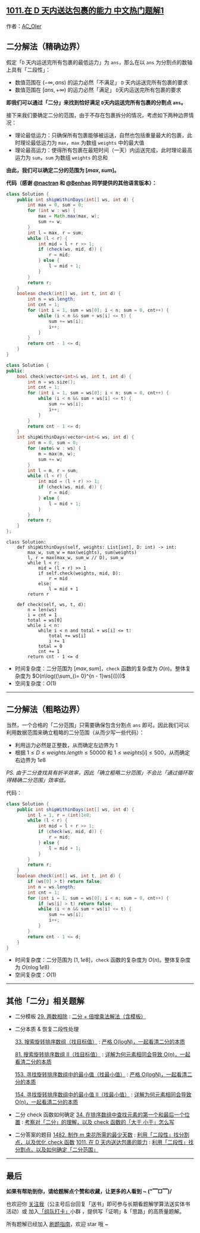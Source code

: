 ## [1011.在 D 天内送达包裹的能力 中文热门题解1](https://leetcode.cn/problems/capacity-to-ship-packages-within-d-days/solutions/100000/gong-shui-san-xie-li-yong-er-duan-xing-z-95zj)

作者：[AC_OIer](https://leetcode.cn/u/AC_OIer)
## 二分解法（精确边界）

假定「`D` 天内运送完所有包裹的最低运力」为 `ans`，那么在以 `ans` 为分割点的数轴上具有「二段性」：
* 数值范围在 $(-\infty, ans)$ 的运力必然「不满足」 `D` 天内运送完所有包裹的要求
* 数值范围在 $[ans, +\infty)$ 的运力必然「满足」 `D`天内运送完所有包裹的要求

**即我们可以通过「二分」来找到恰好满足 `D`天内运送完所有包裹的分割点 `ans`。**

接下来我们要确定二分的范围，由于不存在包裹拆分的情况，考虑如下两种边界情况：
* 理论最低运力：只确保所有包裹能够被运送，自然也包括重量最大的包裹，此时理论最低运力为 `max`，`max` 为数组 `weights` 中的最大值
* 理论最高运力：使得所有包裹在最短时间（一天）内运送完成，此时理论最高运力为 `sum`，`sum` 为数组 `weights` 的总和

**由此，我们可以确定二分的范围为 $[max, sum]$。**

**代码（感谢 [@nactran](/u/pleviumtan/) 和 [@Benhao](/u/qubenhao/) 同学提供的其他语言版本）：**
```Java []
class Solution {
    public int shipWithinDays(int[] ws, int d) {
        int max = 0, sum = 0;
        for (int w : ws) {
            max = Math.max(max, w);
            sum += w;
        }
        int l = max, r = sum;
        while (l < r) {
            int mid = l + r >> 1;
            if (check(ws, mid, d)) {
                r = mid;
            } else {
                l = mid + 1;
            }
        }
        return r;
    }
    boolean check(int[] ws, int t, int d) {
        int n = ws.length;
        int cnt = 1;
        for (int i = 1, sum = ws[0]; i < n; sum = 0, cnt++) {
            while (i < n && sum + ws[i] <= t) {
                sum += ws[i];
                i++;
            }
        }
        return cnt - 1 <= d;
    }
}
```
```C++ []
class Solution {
public:
    bool check(vector<int>& ws, int t, int d) {
        int n = ws.size();
        int cnt = 1;
        for (int i = 1, sum = ws[0]; i < n; sum = 0, cnt++) {
            while (i < n && sum + ws[i] <= t) {
                sum += ws[i];
                i++;
            }
        }
        return cnt - 1 <= d;
    }
    int shipWithinDays(vector<int>& ws, int d) {
        int m = 0, sum = 0;
        for (auto& w : ws) {
            m = max(m, w);
            sum += w;
        }
        int l = m, r = sum;
        while (l < r) {
            int mid = (l + r) >> 1;
            if (check(ws, mid, d)) {
                r = mid;
            } else {
                l = mid + 1;
            }
        }
        return r;
    }
};
```
```Python3 []
class Solution:
    def shipWithinDays(self, weights: List[int], D: int) -> int:
        max_w, sum_w = max(weights), sum(weights)
        l, r = max(max_w, sum_w // D), sum_w
        while l < r:
            mid = (l + r) >> 1
            if self.check(weights, mid, D):
                r = mid
            else:
                l = mid + 1
        return r

    def check(self, ws, t, d):
        n = len(ws)
        i = cnt = 1
        total = ws[0]
        while i < n:
            while i < n and total + ws[i] <= t:
                total += ws[i]
                i += 1
            total = 0
            cnt += 1
        return cnt - 1 <= d
```
* 时间复杂度：二分范围为 $[max, sum]$，`check` 函数的复杂度为 $O(n)$。整体复杂度为 $O(n\log({\sum_{i= 0}^{n - 1}ws[i]}))$
* 空间复杂度：$O(1)$ 


***

## 二分解法（粗略边界）

当然，一个合格的「二分范围」只需要确保包含分割点 `ans` 即可。因此我们可以利用数据范围来确立粗略的二分范围（从而少写一些代码）：

* 利用运力必然是正整数，从而确定左边界为 $1$
* 根据 $1 \leqslant D \leqslant weights.length \leqslant 50000$ 和 $1 \leqslant weights[i] \leqslant 500$，从而确定右边界为 $1e8$

*PS. 由于二分查找具有折半效率，因此「确立粗略二分范围」不会比「通过循环取得精确二分范围」效率低。*

代码：
```Java []
class Solution {
    public int shipWithinDays(int[] ws, int d) {
        int l = 1, r = (int)1e8;
        while (l < r) {
            int mid = l + r >> 1;
            if (check(ws, mid, d)) {
                r = mid;
            } else {
                l = mid + 1;
            }
        }
        return r;
    }
    boolean check(int[] ws, int t, int d) {
        if (ws[0] > t) return false;
        int n = ws.length;
        int cnt = 1;
        for (int i = 1, sum = ws[0]; i < n; sum = 0, cnt++) {
            if (ws[i] > t) return false;
            while (i < n && sum + ws[i] <= t) {
                sum += ws[i];
                i++;
            }
        }
        return cnt - 1 <= d;
    }
}
```
* 时间复杂度：二分范围为 $[1, 1e8]$，`check` 函数的复杂度为 $O(n)$。整体复杂度为 $O(n\log{1e8})$
* 空间复杂度：$O(1)$ 

***

## 其他「二分」相关题解

* 二分模板
    [29. 两数相除](https://leetcode-cn.com/problems/divide-two-integers/) : [二分 + 倍增乘法解法（含模板）](https://leetcode-cn.com/problems/divide-two-integers/solution/shua-chuan-lc-er-fen-bei-zeng-cheng-fa-j-m73b/)

* 二分本质 & 恢复二段性处理

    [33. 搜索旋转排序数组（找目标值）](https://leetcode-cn.com/problems/search-in-rotated-sorted-array/) : [严格 O(logN)，一起看清二分的本质](https://leetcode-cn.com/problems/search-in-rotated-sorted-array/solution/shua-chuan-lc-yan-ge-ologn100yi-qi-kan-q-xifo/)

    [81. 搜索旋转排序数组 II（找目标值）](https://leetcode-cn.com/problems/search-in-rotated-sorted-array-ii/) : [详解为何元素相同会导致 O(n)，一起看清二分的本质](https://leetcode-cn.com/problems/search-in-rotated-sorted-array-ii/solution/gong-shui-san-xie-xiang-jie-wei-he-yuan-xtam4/)

    [153. 寻找旋转排序数组中的最小值（找最小值）](https://leetcode-cn.com/problems/find-minimum-in-rotated-sorted-array/) : [严格 O(logN)，一起看清二分的本质](https://leetcode-cn.com/problems/find-minimum-in-rotated-sorted-array/solution/gong-shui-san-xie-yan-ge-olognyi-qi-kan-6d969/)

    [154. 寻找旋转排序数组中的最小值 II（找最小值）](https://leetcode-cn.com/problems/find-minimum-in-rotated-sorted-array-ii/) : [详解为何元素相同会导致 O(n)，一起看清二分的本质](https://leetcode-cn.com/problems/find-minimum-in-rotated-sorted-array-ii/solution/gong-shui-san-xie-xiang-jie-wei-he-yuan-7xbty/)

* 二分 check 函数如何确定
    [34. 在排序数组中查找元素的第一个和最后一个位置](https://leetcode-cn.com/problems/find-first-and-last-position-of-element-in-sorted-array/) : [考察对「二分」的理解，以及 check 函数的「大于 小于」怎么写](https://leetcode-cn.com/problems/find-first-and-last-position-of-element-in-sorted-array/solution/gong-shui-san-xie-kao-cha-dui-er-fen-de-86bk0/)

* 二分答案的题目
    [1482. 制作 m 束花所需的最少天数](https://leetcode-cn.com/problems/minimum-number-of-days-to-make-m-bouquets/) : [利用「二段性」找分割点，以及优化 check 函数](https://leetcode-cn.com/problems/minimum-number-of-days-to-make-m-bouquets/solution/gong-shui-san-xie-li-yong-er-duan-xing-z-ysv4/)
    [1011. 在 D 天内送达包裹的能力](https://leetcode-cn.com/problems/capacity-to-ship-packages-within-d-days/) : [利用「二段性」找分割点，以及如何确定「二分范围」](https://leetcode-cn.com/problems/capacity-to-ship-packages-within-d-days/solution/gong-shui-san-xie-li-yong-er-duan-xing-z-95zj/)

---

## 最后

**如果有帮助到你，请给题解点个赞和收藏，让更多的人看到 ~ ("▔□▔)/**

也欢迎你 [关注我](https://oscimg.oschina.net/oscnet/up-19688dc1af05cf8bdea43b2a863038ab9e5.png)（公主号后台回复「送书」即可参与长期看题解学算法送实体书活动）或 加入[「组队打卡」](https://leetcode-cn.com/u/ac_oier/)小群 ，提供写「证明」&「思路」的高质量题解。

所有题解已经加入 [刷题指南](https://github.com/SharingSource/LogicStack-LeetCode/wiki)，欢迎 star 哦 ~ 
